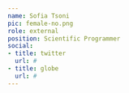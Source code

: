 ```yaml
---
name: Sofia Tsoni
pic: female-no.png
role: external
position: Scientific Programmer
social:
- title: twitter
  url: #
- title: globe
  url: #
---
```

